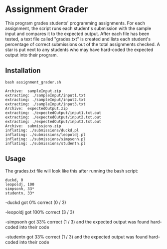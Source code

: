 # Assignment Grader

This program grades students' programming assignments. For each assignment, the script runs each student's submission with the sample input and compares it to the expected output. After each file has been tested, a text file called "grades.txt" is created and lists each student's percentage of correct submissions out of the total assignments checked. A star is put next to any students who may have hard-coded the expected output into their program.

## Installation
```
bash assignment_grader.sh

Archive:  sampleInput.zip
extracting: ./sampleInput/input1.txt
extracting: ./sampleInput/input2.txt
extracting: ./sampleInput/input3.txt
Archive:  expectedOutput.zip
extracting: ./expectedOutput/input1.txt.out
extracting: ./expectedOutput/input2.txt.out
extracting: ./expectedOutput/input3.txt.out
Archive:  submissions.zip
inflating: ./submissions/duckd.pl
inflating: ./submissions/leopoldj.pl
inflating: ./submissions/simpsonh.pl
inflating: ./submissions/studentn.pl
```
## Usage
The grades.txt file will look like this after running the bash script:
```
duckd, 0
leopoldj, 100
simpsonh, 33*
studentn, 33*
```
-duckd got 0% correct (0 / 3)

-leopoldj got 100% correct (3 / 3)

-simpsonh got 33% correct (1 / 3) and the expected output was found hard-coded into their code

-studentn got 33% correct (1 / 3) and the expected output was found hard-coded into their code
